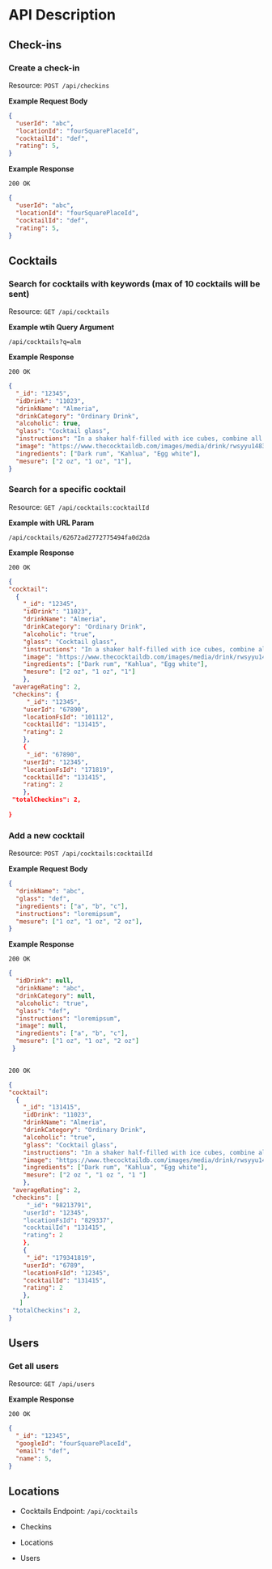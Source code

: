 # API Description

## Check-ins

### Create a check-in

Resource: `POST /api/checkins`

**Example Request Body**

```json
{
  "userId": "abc",
  "locationId": "fourSquarePlaceId",
  "cocktailId": "def",
  "rating": 5,
}
```

**Example Response**

```
200 OK
```

```json
{
  "userId": "abc",
  "locationId": "fourSquarePlaceId",
  "cocktailId": "def",
  "rating": 5,
}
```

## Cocktails

### Search for cocktails with keywords (max of 10 cocktails will be sent)

Resource: `GET /api/cocktails`

**Example wtih Query Argument**

`/api/cocktails?q=alm`

**Example Response**

```
200 OK
```

```json
{
  "_id": "12345",
  "idDrink": "11023",
  "drinkName": "Almeria",
  "drinkCategory": "Ordinary Drink",
  "alcoholic": true,
  "glass": "Cocktail glass",
  "instructions": "In a shaker half-filled with ice cubes, combine all of the ingredients...",
  "image": "https://www.thecocktaildb.com/images/media/drink/rwsyyu1483388181.jpg",
  "ingredients": ["Dark rum", "Kahlua", "Egg white"],
  "mesure": ["2 oz", "1 oz", "1"],
}
```
### Search for a specific cocktail

Resource: `GET /api/cocktails:cocktailId`

**Example with URL Param**

`/api/cocktails/62672ad2772775494fa0d2da`

**Example Response**

```
200 OK
```

```json
{
"cocktail": 
  { 
    "_id": "12345",
    "idDrink": "11023",
    "drinkName": "Almeria",
    "drinkCategory": "Ordinary Drink",
    "alcoholic": "true",
    "glass": "Cocktail glass",
    "instructions": "In a shaker half-filled with ice cubes, combine all of the ingredients...",
    "image": "https://www.thecocktaildb.com/images/media/drink/rwsyyu1483388181.jpg",
    "ingredients": ["Dark rum", "Kahlua", "Egg white"],
    "mesure": ["2 oz", "1 oz", "1"]
    },
 "averageRating": 2,
 "checkins": {
     "_id": "12345",
    "userId": "67890",
    "locationFsId": "101112",
    "cocktailId": "131415",
    "rating": 2
    },
    {
     "_id": "67890",
    "userId": "12345",
    "locationFsId": "171819",
    "cocktailId": "131415",
    "rating": 2
    },
 "totalCheckins": 2,
   
}
```
### Add a new cocktail

Resource: `POST /api/cocktails:cocktailId`

**Example Request Body**

```json
{
  "drinkName": "abc",
  "glass": "def",
  "ingredients": ["a", "b", "c"],
  "instructions": "loremipsum",
  "mesure": ["1 oz", "1 oz", "2 oz"],
}
```

**Example Response**

```
200 OK
```

```json
{
  "idDrink": null,
  "drinkName": "abc",
  "drinkCategory": null,
  "alcoholic": "true",
  "glass": "def",
  "instructions": "loremipsum",
  "image": null,
  "ingredients": ["a", "b", "c"],
  "mesure": ["1 oz", "1 oz", "2 oz"]
 }
  
```

```
200 OK
```

```json
{
"cocktail": 
  { 
    "_id": "131415",
    "idDrink": "11023",
    "drinkName": "Almeria",
    "drinkCategory": "Ordinary Drink",
    "alcoholic": "true",
    "glass": "Cocktail glass",
    "instructions": "In a shaker half-filled with ice cubes, combine all of the ingredients...",
    "image": "https://www.thecocktaildb.com/images/media/drink/rwsyyu1483388181.jpg",
    "ingredients": ["Dark rum", "Kahlua", "Egg white"],
    "mesure": ["2 oz ", "1 oz ", "1 "]
    },
 "averageRating": 2,
 "checkins": [
     "_id": "98213791",
    "userId": "12345",
    "locationFsId": "829337",
    "cocktailId": "131415",
    "rating": 2
    },
    {
     "_id": "179341819",
    "userId": "6789",
    "locationFsId": "12345",
    "cocktailId": "131415",
    "rating": 2
    },
   ]
 "totalCheckins": 2,   
}
```

## Users

### Get all users

Resource: `GET /api/users`

**Example Response**

```
200 OK
```

```json
{
  "_id": "12345",
  "googleId": "fourSquarePlaceId",
  "email": "def",
  "name": 5,
}
```

## Locations

- Cocktails
  Endpoint: `/api/cocktails`
  
  
- Checkins
- Locations
- Users
